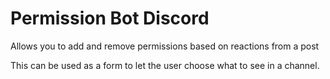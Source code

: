 # Permission Bot Discord

Allows you to add and remove permissions based on reactions from a post

This can be used as a form to let the user choose what to see in a channel.
